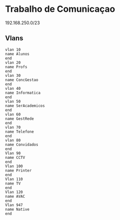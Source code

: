 # Trabalho de Comunicaçao
 192.168.250.0/23
## Vlans
```
vlan 10
name Alunos
end
vlan 20
name Profs
end
vlan 30
name ConcGestao
end
vlan 40
name Informatica
end
vlan 50
name SerAcademicos
end
vlan 60
name GestRede
end
vlan 70
name Telefone
end
vlan 80
name Convidados
end
Vlan 90 
name CCTV
end
Vlan 100
name Printer
end
Vlan 110
name TV
end
Vlan 120
name AVAC
end
Vlan 947
name Native
end
```
